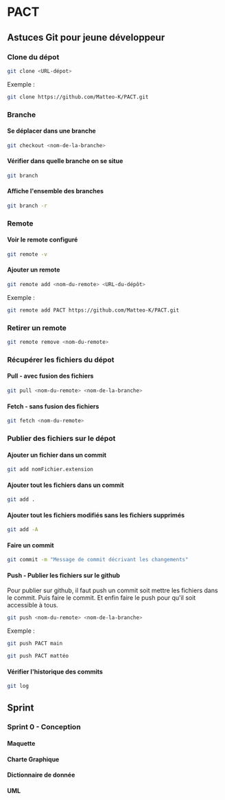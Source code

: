 # PACT

## Astuces Git pour jeune développeur

### Clone du dépot

```bash
git clone <URL-dépot>
```

Exemple :

```bash
git clone https://github.com/Matteo-K/PACT.git
```

### Branche

#### Se déplacer dans une branche

```bash
git checkout <nom-de-la-branche>
```

#### Vérifier dans quelle branche on se situe

```bash
git branch
```

#### Affiche l'ensemble des branches

```bash
git branch -r
```

### Remote

#### Voir le remote configuré

```bash
git remote -v
```

#### Ajouter un remote

```bash
git remote add <nom-du-remote> <URL-du-dépôt>
```

Exemple :

```bash
git remote add PACT https://github.com/Matteo-K/PACT.git
```

### Retirer un remote

```bash
git remote remove <nom-du-remote>
```

### Récupérer les fichiers du dépot

#### Pull - avec fusion des fichiers

```bash
git pull <nom-du-remote> <nom-de-la-branche>
```

#### Fetch - sans fusion des fichiers

```bash
git fetch <nom-du-remote>
```

### Publier des fichiers sur le dépot

#### Ajouter un fichier dans un commit

```bash
git add nomFichier.extension
```

#### Ajouter tout les fichiers dans un commit

```bash
git add .
```

#### Ajouter tout les fichiers modifiés sans les fichiers supprimés

```bash
git add -A
```

#### Faire un commit

```bash
git commit -m "Message de commit décrivant les changements"
```

#### Push - Publier les fichiers sur le github

Pour publier sur github, il faut push un commit soit mettre les fichiers dans le commit. Puis faire le commit. Et enfin faire le push pour qu'il soit accessible à tous.

```bash
git push <nom-du-remote> <nom-de-la-branche>
```

Exemple :

```bash
git push PACT main
```

```bash
git push PACT mattéo
```

#### Vérifier l'historique des commits

```bash
git log
```

## Sprint

### Sprint 0 - Conception

#### Maquette

#### Charte Graphique

#### Dictionnaire de donnée

#### UML
